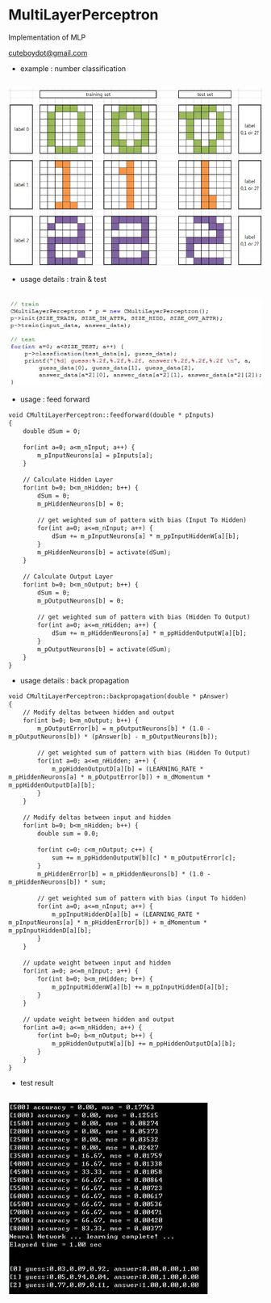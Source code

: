 # MultiLayerPerceptron
Implementation of MLP

cuteboydot@gmail.com

- example : number classification

<br>
<img src="https://github.com/cuteboydot/MultiLayerPerceptron/blob/master/img/number_ex.JPG" />
</br>

- usage details : train & test
<br>
<img src="https://github.com/cuteboydot/MultiLayerPerceptron/blob/master/img/traintest.JPG" />
</br>

- usage : feed forward  

```  
void CMultiLayerPerceptron::feedforward(double * pInputs)  
{  
    double dSum = 0;  

    for(int a=0; a<m_nInput; a++) {
        m_pInputNeurons[a] = pInputs[a];
    }

    // Calculate Hidden Layer
    for(int b=0; b<m_nHidden; b++) {
        dSum = 0;
        m_pHiddenNeurons[b] = 0;

        // get weighted sum of pattern with bias (Input To Hidden)
        for(int a=0; a<=m_nInput; a++) {
            dSum += m_pInputNeurons[a] * m_ppInputHiddenW[a][b];
        }
        m_pHiddenNeurons[b] = activate(dSum);
    }

    // Calculate Output Layer
    for(int b=0; b<m_nOutput; b++) {
        dSum = 0;
        m_pOutputNeurons[b] = 0;

        // get weighted sum of pattern with bias (Hidden To Output)
        for(int a=0; a<=m_nHidden; a++) {
            dSum += m_pHiddenNeurons[a] * m_ppHiddenOutputW[a][b];
        }
        m_pOutputNeurons[b] = activate(dSum);
    }
}
```    

- usage details : back propagation  

```
void CMultiLayerPerceptron::backpropagation(double * pAnswer)  
{  
    // Modify deltas between hidden and output  
    for(int b=0; b<m_nOutput; b++) {
        m_pOutputError[b] = m_pOutputNeurons[b] * (1.0 - m_pOutputNeurons[b]) * (pAnswer[b] - m_pOutputNeurons[b]);

        // get weighted sum of pattern with bias (Hidden To Output)
        for(int a=0; a<=m_nHidden; a++) {
            m_ppHiddenOutputD[a][b] = (LEARNING_RATE * m_pHiddenNeurons[a] * m_pOutputError[b]) + m_dMomentum * m_ppHiddenOutputD[a][b];
        }
    }

    // Modify deltas between input and hidden
    for(int b=0; b<m_nHidden; b++) {
        double sum = 0.0;

        for(int c=0; c<m_nOutput; c++) {
            sum += m_ppHiddenOutputW[b][c] * m_pOutputError[c];
        }
        m_pHiddenError[b] = m_pHiddenNeurons[b] * (1.0 - m_pHiddenNeurons[b]) * sum;

        // get weighted sum of pattern with bias (input To hidden)
        for(int a=0; a<=m_nInput; a++) {
            m_ppInputHiddenD[a][b] = (LEARNING_RATE * m_pInputNeurons[a] * m_pHiddenError[b]) + m_dMomentum * m_ppInputHiddenD[a][b];
        }
    }

    // update weight between input and hidden
    for(int a=0; a<=m_nInput; a++) {
        for(int b=0; b<m_nHidden; b++) {
            m_ppInputHiddenW[a][b] += m_ppInputHiddenD[a][b];
        }
    }

    // update weight between hidden and output
    for(int a=0; a<=m_nHidden; a++) {
        for(int b=0; b<m_nOutput; b++) {
            m_ppHiddenOutputW[a][b] += m_ppHiddenOutputD[a][b];
        }
    }
}
```
- test result
<br>
<img src="https://github.com/cuteboydot/MultiLayerPerceptron/blob/master/img/test_result.JPG" />
</br>

  

